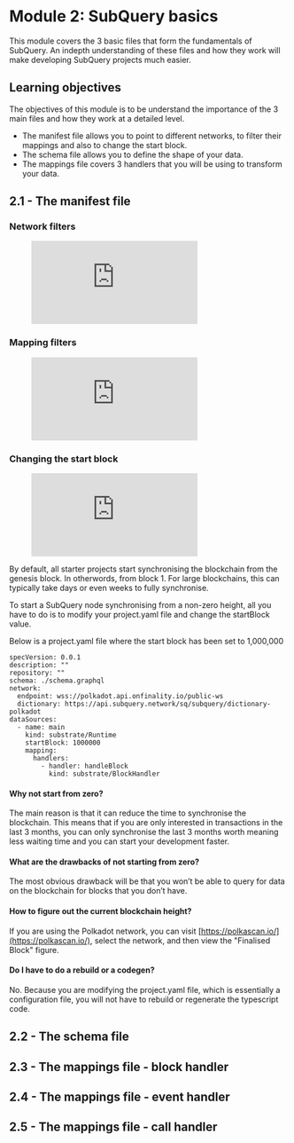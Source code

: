 # Module 2: SubQuery basics

This module covers the 3 basic files that form the fundamentals of SubQuery. An indepth understanding of these files and how they work will make developing SubQuery projects much easier. 

## Learning objectives
The objectives of this module is to be understand the importance of the 3 main files and how they work at a detailed level. 

- The manifest file allows you to point to different networks, to filter their mappings and also to change the start block. 
- The schema file allows you to define the shape of your data.
- The mappings file covers 3 handlers that you will be using to transform your data.

## 2.1 - The manifest file

### Network filters

<figure class="video_container">
  <iframe src="https://www.youtube.com/embed/2lMVi2TZnDU" frameborder="0" allowfullscreen="true"></iframe>
</figure>


### Mapping filters

<figure class="video_container">
  <iframe src="https://www.youtube.com/embed/3zWhvXcc1WU" frameborder="0" allowfullscreen="true"></iframe>
</figure>


### Changing the start block

<figure class="video_container">
  <iframe src="https://www.youtube.com/embed/ZiNSXDMHmBk" frameborder="0" allowfullscreen="true"></iframe>
</figure>

By default, all starter projects start synchronising the blockchain from the genesis block. In otherwords, from block 1. For large blockchains, this can typically take days or even weeks to fully synchronise. 

To start a SubQuery node synchronising from a non-zero height, all you have to do is to modify your project.yaml file and change the startBlock value.

Below is a project.yaml file where the start block has been set to 1,000,000

```shell
specVersion: 0.0.1
description: ""
repository: ""
schema: ./schema.graphql
network:
  endpoint: wss://polkadot.api.onfinality.io/public-ws
  dictionary: https://api.subquery.network/sq/subquery/dictionary-polkadot
dataSources:
  - name: main
    kind: substrate/Runtime
    startBlock: 1000000
    mapping:
      handlers:
        - handler: handleBlock
          kind: substrate/BlockHandler
```

#### Why not start from zero?

The main reason is that it can reduce the time to synchronise the blockchain. This means that if you are only interested in transactions in the last 3 months, you can only synchronise the last 3 months worth meaning less waiting time and you can start your development faster.

#### What are the drawbacks of not starting from zero? 

The most obvious drawback will be that you won’t be able to query for data on the blockchain for blocks that you don’t have.

#### How to figure out the current blockchain height?

If you are using the Polkadot network, you can visit [https://polkascan.io/](https://polkascan.io/), select the network, and then view the  "Finalised Block" figure.

#### Do I have to do a rebuild or a codegen?

No. Because you are modifying the project.yaml file, which is essentially a configuration file, you will not have to rebuild or regenerate the typescript code.

## 2.2 - The schema file

## 2.3 - The mappings file - block handler

## 2.4 - The mappings file - event handler

## 2.5 - The mappings file - call handler